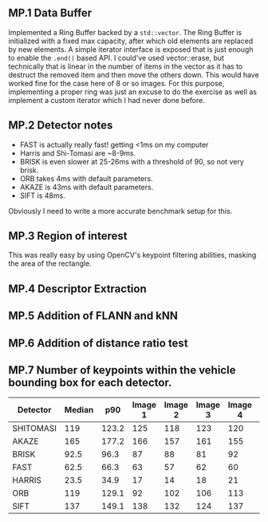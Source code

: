 ## MP.1 Data Buffer

Implemented a Ring Buffer backed by a `std::vector`. The Ring Buffer is initialized with a fixed max capacity, after
which old elements are replaced by new elements. A simple iterator interface is exposed that is just enough to enable
the `.end()` based API.
I could've used vector::erase, but technically that is linear in the number of items in the vector as it has to destruct
the removed item and then move the others down. This would have worked fine for the case here of 8 or so images.
For this purpose, implementing a proper ring was just an excuse to do the exercise as well as implement a custom
iterator which I had never done before.


## MP.2 Detector notes

- FAST is actually really fast! getting <1ms on my computer
- Harris and Shi-Tomasi are ~8-9ms.
- BRISK is even slower at 25-26ms with a threshold of 90, so not very brisk.
- ORB takes 4ms with default parameters.
- AKAZE is 43ms with default parameters.
- SIFT is 48ms.

Obviously I need to write a more accurate benchmark setup for this.

## MP.3 Region of interest

This was really easy by using OpenCV's keypoint filtering abilities, masking the area of the rectangle.


## MP.4 Descriptor Extraction
## MP.5 Addition of FLANN and kNN
## MP.6 Addition of distance ratio test

## MP.7 Number of keypoints within the vehicle bounding box for each detector.

| Detector  |Median|p90|Image 1|Image 2|Image 3|Image 4|Image 5|Image 6|Image 7|Image 8|Image 9|Image 10|
|-----------|------|---|-------|-------|-------|-------|-------|-------|-------|-------|-------|-------|
| SHITOMASI |119|123.2|125|118|123|120|120|113|114|123|111|112|
| AKAZE     |165|177.2|166|157|161|155|163|164|173|175|177|179|
| BRISK     |92.5|96.3|87|88|81|92|93|94|95|96|99|90|
| FAST      |62.5|66.3|63|57|62|60|59|65|58|63|69|66|
| HARRIS    |23.5|34.9|17|14|18|21|26|43|18|31|26|34|
| ORB       |119|129.1|92|102|106|113|109|125|130|129|127|128|
| SIFT      |137|149.1|138|132|124|137|134|140|137|148|159|137|